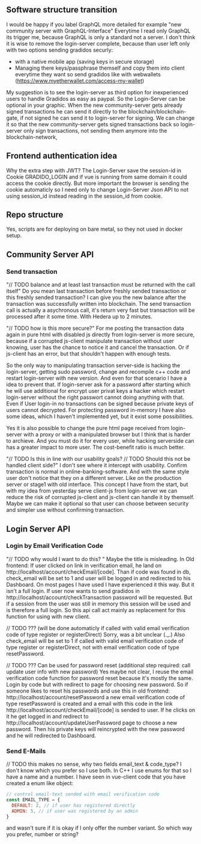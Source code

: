 ## Software structure transition
I would be happy if you label GraphQL more detailed for example "new community server with GraphQL-Interface"
Everytime I read only GraphQL its trigger me, because GraphQL is only a standard not a server. 
I don't think it is wise to remove the login-server complete, because than user left only with two options sending gradidos securly:
- with a native mobile app (saving keys in secure storage) 
- Managing there keys/passphrase themself and copy them into client everytime they want so send gradidos like with webwallets (https://www.myetherwallet.com/access-my-wallet)

My suggestion is to see the login-server as third option for inexperienced users to handle Gradidos as easy as paypal. 
So the Login-Server can be optional in your graphic.
When the new community-server gets already signed transactions he can send it directly to the blockchain/blockchain-gate, if not signed he can send it to login-server for signing. We can change it so that the new community-server gets signed transactions back so login-server only sign transactions, not sending them anymore into the blockchain-network, 

## Frontend authentication idea
Why the extra step with JWT?
The Login-Server save the session-id in Cookie GRADIDO_LOGIN and if vue is running from same domain it could access the cookie directly. But more important the browser is sending the cookie automaticly so I need only to change Login-Server Json API to not using session_id instead reading in the session_id from cookie. 

## Repo structure
Yes, scripts are for deploying on bare metal, so they not used in docker setup.

## Community Server API
### Send transaction
"// TODO balance and at least last transaction must be returned with the call itself"
Do you mean last transaction before freshly sended transaction or this freshly sended transaction? 
I can give you the new balance after the transaction was successfully written into blockchain.
The send transaction call is actually a asychronous call, it's return very fast but transaction will be processed after it some time. With Hedera up to 2 minutes.

"// TODO how is this more secure?"
For me posting the transaction data again in pure html with disabled js directly from login-server is more secure, because if
a corrupted js-client manipulate transaction without user knowing,
user has the chance to notice it and cancel the transaction. Or if js-client has an error, but that shouldn't happen with enough tests. 

So the only way to manipulating transaction server-side is hacking the login-server, getting sudo password, change and recompile c++ code and restart login-server with new version. And even for that scenario I have a idea to prevent that. 
If login-server ask for a password after starting which he will use additional for encrypt user privat keys a hacker which restart login-server without the right passwort cannot doing anything with that. Even if User login-in no transactions can be signed because private keys of users cannot decrypted. For protecting password in-memory I have also some ideas, which I haven't implemented yet, but it exist some possibilities.

Yes it is also possible to change the pure html page received from login-server with a proxy or with a manipulated browser but I think that is harder to archieve. And you must do it for every user, while hacking serverside can has a greater impact to more user. The cost-benefit ratio is much better.

"// TODO Is this in line with our usability goals? // TODO Should this not be handled client side?"
I don't see where it intercept with usability. Confirm transaction is normal in online-banking-software. 
And with the same style user don't notice that they on a different server. Like on the production server or stage1 with old interface. 
This concept I have from the start, but with my idea from yesterday serve client-js from login-server we can reduce the risk of corrupted js-client and js-client can handle it by themself. 
Maybe we can make it optional so that user can choose between security and simpler use without confirming transaction. 

## Login Server API
### Login by Email Verification Code
"// TODO why would I want to do this? "
Maybe the title is misleading. 
In Old frontend:
If user clicked on link in verification email, he land on http://localhost/account/checkEmail/[code].
Than if code was found in db, check_email will be set to 1 and user will be logged in and redirected to his Dashboard.
On most pages I have used I have experienced it this way. But it isn't a full login. If user now wants to send gradidos in http://localhost/account/checkTransaction password will be requested.
But if a session from the user was still in memory this session will be used and is therefore a full login. 
So this api call act mainly as replacement for this function for using with new client. 

// TODO ??? (will be done automaticly if called with valid email verification code of type register or registerDirect) 
Sorry, was a bit unclear (._.)
Also check_email will be set to 1 if called with valid email verification code of type register or registerDirect, not with email verification code of type resetPassword.

// TODO ??? Can be used for password reset (additional step required: call update user info with new password)
Yes maybe not clear, I reuse the email verification code function for password reset because it's mostly the same. 
Login by code but with redirect to page for choosing new password. 
So if someone likes to reset his passwords and use this in old frontend: http://localhost/account/resetPassword
a new email verification code of type resetPassword is created and a email with this code in the link  http://localhost/account/checkEmail/[code] is sended to user. If he clicks on it he get logged in and redirect to  http://localhost/account/updateUserPassword page to choose a new password. Then his private keys will reincrypted with the new password and he will redirected to Dashboard. 

### Send E-Mails
// TODO this makes no sense, why two fields email_text & code_type?
I don't know which you prefer so I use both.
In C++ I use enums for that so I have a name and a number. 
I have seen in vue-client code that you have created a enum like object:
```js
// control email-text sended with email verification code
const EMAIL_TYPE = {
  DEFAULT: 2, // if user has registered directly
  ADMIN: 5, // if user was registered by an admin
}
```
and wasn't sure if it is okay if I only offer the number variant. 
So which way you prefer, number or string?